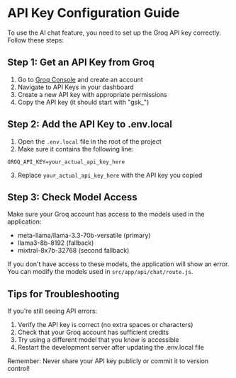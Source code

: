 # API Key Configuration Guide

To use the AI chat feature, you need to set up the Groq API key correctly. Follow these steps:

## Step 1: Get an API Key from Groq

1. Go to [Groq Console](https://console.groq.com/signup) and create an account
2. Navigate to API Keys in your dashboard
3. Create a new API key with appropriate permissions
4. Copy the API key (it should start with "gsk_")

## Step 2: Add the API Key to .env.local

1. Open the `.env.local` file in the root of the project
2. Make sure it contains the following line:
```
GROQ_API_KEY=your_actual_api_key_here
```
3. Replace `your_actual_api_key_here` with the API key you copied

## Step 3: Check Model Access

Make sure your Groq account has access to the models used in the application:
- meta-llama/llama-3.3-70b-versatile (primary)
- llama3-8b-8192 (fallback)
- mixtral-8x7b-32768 (second fallback)

If you don't have access to these models, the application will show an error. You can modify the models used in `src/app/api/chat/route.js`.

## Tips for Troubleshooting

If you're still seeing API errors:

1. Verify the API key is correct (no extra spaces or characters)
2. Check that your Groq account has sufficient credits
3. Try using a different model that you know is accessible
4. Restart the development server after updating the .env.local file

Remember: Never share your API key publicly or commit it to version control! 